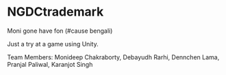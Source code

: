 # NGDCtrademark
Moni gone have fon (#cause bengali)

Just a try at a game using Unity. 

Team Members: Monideep Chakraborty, Debayudh Rarhi, Dennchen Lama, Pranjal Paliwal, Karanjot Singh
